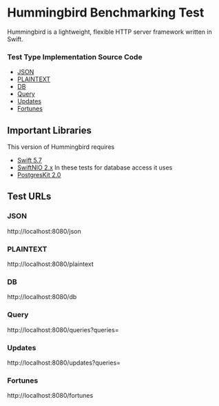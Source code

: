 # Hummingbird Benchmarking Test

Hummingbird is a lightweight, flexible HTTP server framework written in Swift.

### Test Type Implementation Source Code

* [JSON](src/Sources/server/main.swift)
* [PLAINTEXT](src/Sources/server/main.swift)
* [DB](src-postgres/Sources/server/Controllers/WorldController.swift)
* [Query](src-postgres/Sources/server/Controllers/WorldController.swift)
* [Updates](src-postgres/Sources/server/Controllers/WorldController.swift)
* [Fortunes](src-postgres/Sources/server/Controllers/FortunesController.swift)

## Important Libraries
This version of Hummingbird requires
* [Swift 5.7](https://swift.org)  
* [SwiftNIO 2.x](https://github.com/apple/swift-nio/)
In these tests for database access it uses
* [PostgresKit 2.0](https://github.com/vapor/postgres-kit/)

## Test URLs
### JSON

http://localhost:8080/json

### PLAINTEXT

http://localhost:8080/plaintext

### DB

http://localhost:8080/db

### Query

http://localhost:8080/queries?queries=

### Updates

http://localhost:8080/updates?queries=

### Fortunes

http://localhost:8080/fortunes
